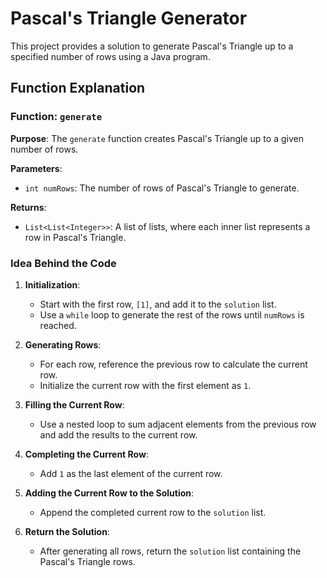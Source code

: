 # Pascal's Triangle Generator

This project provides a solution to generate Pascal's Triangle up to a specified number of rows using a Java program.

## Function Explanation

### Function: `generate`

**Purpose**: 
The `generate` function creates Pascal's Triangle up to a given number of rows.

**Parameters**:
- `int numRows`: The number of rows of Pascal's Triangle to generate.

**Returns**:
- `List<List<Integer>>`: A list of lists, where each inner list represents a row in Pascal's Triangle.

### Idea Behind the Code

1. **Initialization**:
   - Start with the first row, `[1]`, and add it to the `solution` list.
   - Use a `while` loop to generate the rest of the rows until `numRows` is reached.

2. **Generating Rows**:
   - For each row, reference the previous row to calculate the current row.
   - Initialize the current row with the first element as `1`.

3. **Filling the Current Row**:
   - Use a nested loop to sum adjacent elements from the previous row and add the results to the current row.

4. **Completing the Current Row**:
   - Add `1` as the last element of the current row.

5. **Adding the Current Row to the Solution**:
   - Append the completed current row to the `solution` list.

6. **Return the Solution**:
   - After generating all rows, return the `solution` list containing the Pascal's Triangle rows.